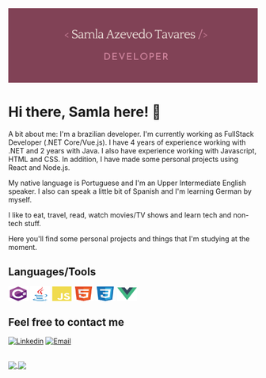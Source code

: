 
<div>
	<img src="https://github.com/samlatavares/samlatavares/blob/master/images/Capa.png">
</div>
<div>
	<h1>Hi there, Samla here! 👋</h1>
	<p>A bit about me: I'm a brazilian developer. I'm currently working as FullStack Developer (.NET Core/Vue.js). I have 4 years of experience working with .NET and 2 years with Java. I also have experience working with Javascript, HTML and CSS. In addition, I have made some personal projects using React and Node.js.</p>
	<p>My native language is Portuguese and I'm an Upper Intermediate English speaker. I also can speak a little bit of Spanish and I'm learning German by myself. </p>
	<p>I like to eat, travel, read, watch movies/TV shows and learn tech and non-tech stuff.</p>
	<p>Here you'll find some personal projects and things that I'm studying at the moment.</p>
</div>

<div style="display: inline_block">
	<h2> Languages/Tools</h2>
	<img align="center" alt="Csharp" height="30" width="40" src="https://raw.githubusercontent.com/devicons/devicon/master/icons/csharp/csharp-original.svg">
	<img align="center" alt="Java" height="30" width="40" src="https://raw.githubusercontent.com/devicons/devicon/master/icons/java/java-original.svg">
	<img align="center" alt="Javascript" height="30" width="40" src="https://raw.githubusercontent.com/devicons/devicon/master/icons/javascript/javascript-plain.svg">
	<img align="center" alt="HTML" height="30" width="40" src="https://raw.githubusercontent.com/devicons/devicon/master/icons/html5/html5-original.svg">
	<img align="center" alt="CSS" height="30" width="40" src="https://raw.githubusercontent.com/devicons/devicon/master/icons/css3/css3-original.svg"> 
	<img align="center" alt="Vue.js" height="30" width="40" src="https://raw.githubusercontent.com/devicons/devicon/master/icons/vuejs/vuejs-original.svg"> 
</div>

<div>
	<h2>Feel free to contact me</h2>
	<p>
		<a href="https://www.linkedin.com/in/samla-tavares/" target="_blank"><img src="https://img.shields.io/badge/-Linkedin-blue?style=flat-square&logo=Linkedin&logoColor=white" alt="Linkedin"></a>
		<a href="mailto:samla_azevedo@outlook.com" target="_blank"><img src="https://img.shields.io/badge/-E mail-c14438?style=flat-square&logo=Gmail&logoColor=white" alt="Email"></a>
	</p>
</div>

<br />

<div>
	<a href="https://github.com/anuraghazra/github-readme-stats">
		<img height="180em" align="center" src="https://github-readme-stats.vercel.app/api/top-langs/?username=samlatavares&layout=compact&theme=radical&langs_count=8"/>
		<img height="180em" align="center" src="https://github-readme-stats.vercel.app/api?username=samlatavares&theme=radical&show_icons=true&include_all_commits=true&count_private=true""/>
	</a>  
</div>

